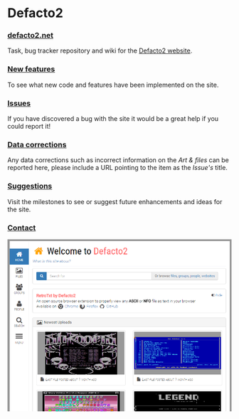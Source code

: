 # Defacto2
### [defacto2.net](https://defacto2.net)

Task, bug tracker repository and wiki for the [Defacto2 website](https://defacto2.net).

### [New features](https://github.com/Defacto2/defacto2-website/releases)
To see what new code and features have been implemented on the site.

### [Issues](https://github.com/Defacto2/defacto2-website/issues/new)
If you have discovered a bug with the site it would be a great help if you could report it!

### [Data corrections](https://github.com/Defacto2/defacto2-website/issues?milestone=4&state=open)
Any data corrections such as incorrect information on the *Art & files* can be reported here, please include a URL pointing to the item as the *Issue's* title.

### [Suggestions](https://github.com/Defacto2/defacto2-website/milestones)
Visit the milestones to see or suggest future enhancements and ideas for the site.

### [Contact](https://defacto2.net/contact/index)

![Website screen shot](SCREEN.png)

